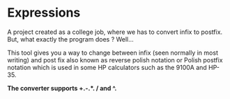 # Expressions
 A project created as a college job, where we has to convert infix to postfix. But, what exactly the program does ? Well...
 
 This tool gives you a way to change between infix (seen normally in most writing) and post fix also known as reverse polish notation or Polish postfix notation which is used in some HP calculators such as the 9100A and HP-35.

**The converter supports +.-.*. / and ^.**
